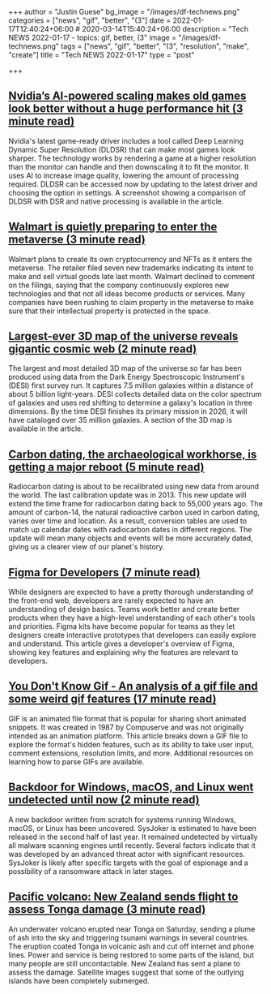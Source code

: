 +++
author = "Justin Guese"
bg_image = "/images/df-technews.png"
categories = ["news", "gif", "better", "(3"]
date = 2022-01-17T12:40:24+06:00 # 2020-03-14T15:40:24+06:00
description = "Tech NEWS 2022-01-17 - topics: gif, better, (3"
image = "/images/df-technews.png"
tags = ["news", "gif", "better", "(3", "resolution", "make", "create"]
title = "Tech NEWS 2022-01-17"
type = "post"

+++

## [Nvidia’s AI-powered scaling makes old games look better without a huge performance hit (3 minute read)](https://www.theverge.com/2022/1/14/22884124/nvidia-deep-learning-dynamic-super-resolution-game-ready-driver-ai-upscaling)

Nvidia's latest game-ready driver includes a tool called Deep Learning Dynamic Super Resolution (DLDSR) that can make most games look sharper. The technology works by rendering a game at a higher resolution than the monitor can handle and then downscaling it to fit the monitor. It uses AI to increase image quality, lowering the amount of processing required. DLDSR can be accessed now by updating to the latest driver and choosing the option in settings. A screenshot showing a comparison of DLDSR with DSR and native processing is available in the article.

## [Walmart is quietly preparing to enter the metaverse (3 minute read)](https://www.cnbc.com/2022/01/16/walmart-is-quietly-preparing-to-enter-the-metaverse.html)

Walmart plans to create its own cryptocurrency and NFTs as it enters the metaverse. The retailer filed seven new trademarks indicating its intent to make and sell virtual goods late last month. Walmart declined to comment on the filings, saying that the company continuously explores new technologies and that not all ideas become products or services. Many companies have been rushing to claim property in the metaverse to make sure that their intellectual property is protected in the space.

## [Largest-ever 3D map of the universe reveals gigantic cosmic web (2 minute read)](https://newatlas.com/space/desi-largest-3d-map-universe-cosmic-web/)

The largest and most detailed 3D map of the universe so far has been produced using data from the Dark Energy Spectroscopic Instrument's (DESI) first survey run. It captures 7.5 million galaxies within a distance of about 5 billion light-years. DESI collects detailed data on the color spectrum of galaxies and uses red shifting to determine a galaxy's location in three dimensions. By the time DESI finishes its primary mission in 2026, it will have cataloged over 35 million galaxies. A section of the 3D map is available in the article.

## [Carbon dating, the archaeological workhorse, is getting a major reboot (5 minute read)](https://www.nature.com/articles/d41586-020-01499-y)

Radiocarbon dating is about to be recalibrated using new data from around the world. The last calibration update was in 2013. This new update will extend the time frame for radiocarbon dating back to 55,000 years ago. The amount of carbon-14, the natural radioactive carbon used in carbon dating, varies over time and location. As a result, conversion tables are used to match up calendar dates with radiocarbon dates in different regions. The update will mean many objects and events will be more accurately dated, giving us a clearer view of our planet's history.

## [Figma for Developers (7 minute read)](https://dev.to/kathryngrayson/figma-for-developers-6op)

While designers are expected to have a pretty thorough understanding of the front-end web, developers are rarely expected to have an understanding of design basics. Teams work better and create better products when they have a high-level understanding of each other's tools and priorities. Figma kits have become popular for teams as they let designers create interactive prototypes that developers can easily explore and understand. This article gives a developer's overview of Figma, showing key features and explaining why the features are relevant to developers.

## [You Don't Know Gif - An analysis of a gif file and some weird gif features (17 minute read)](https://blog.darrien.dev/posts/you-dont-know-gif/)

GIF is an animated file format that is popular for sharing short animated snippets. It was created in 1987 by Compuserve and was not originally intended as an animation platform. This article breaks down a GIF file to explore the format's hidden features, such as its ability to take user input, comment extensions, resolution limits, and more. Additional resources on learning how to parse GIFs are available.

## [Backdoor for Windows, macOS, and Linux went undetected until now (2 minute read)](https://arstechnica.com/information-technology/2022/01/backdoor-for-windows-macos-and-linux-went-undetected-until-now/)

A new backdoor written from scratch for systems running Windows, macOS, or Linux has been uncovered. SysJoker is estimated to have been released in the second half of last year. It remained undetected by virtually all malware scanning engines until recently. Several factors indicate that it was developed by an advanced threat actor with significant resources. SysJoker is likely after specific targets with the goal of espionage and a possibility of a ransomware attack in later stages.

## [Pacific volcano: New Zealand sends flight to assess Tonga damage (3 minute read)](https://www.bbc.com/news/world-asia-60009944)

An underwater volcano erupted near Tonga on Saturday, sending a plume of ash into the sky and triggering tsunami warnings in several countries. The eruption coated Tonga in volcanic ash and cut off internet and phone lines. Power and service is being restored to some parts of the island, but many people are still uncontactable. New Zealand has sent a plane to assess the damage. Satellite images suggest that some of the outlying islands have been completely submerged.


